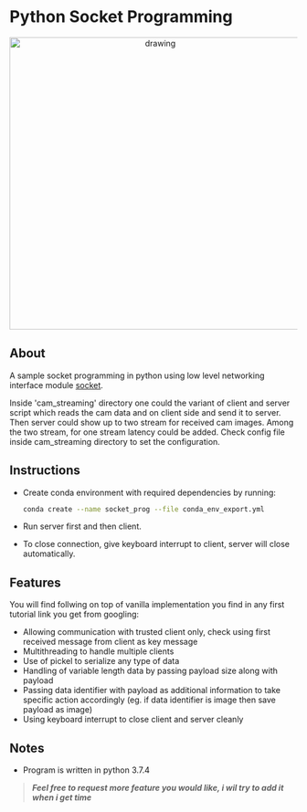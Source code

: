 # Python Socket Programming

<p align="center">
<img src="./client_data/sample_image.png" alt="drawing" width="512"/>
</p>

## About

A sample socket programming in python using low level networking interface module [socket](https://docs.python.org/3.3/library/socket.html).

Inside 'cam_streaming' directory one could the variant of client and server script which reads the cam data and on client side and send it to server. Then server could show up to two stream for received cam images. Among the two stream, for one stream latency could be added. Check config file inside cam_streaming directory to set the configuration. 

## Instructions

* Create conda environment with required dependencies by running:

  ```bash
  conda create --name socket_prog --file conda_env_export.yml
  ```

* Run server first and then client.
* To close connection, give keyboard interrupt to client, server will close automatically.

## Features

You will find follwing on top of vanilla implementation you find in any first tutorial link you get from googling:

* Allowing communication with trusted client only, check using first received message from client as key message
* Multithreading to handle multiple clients
* Use of pickel to serialize any type of data
* Handling of variable length data by passing payload size along with payload
* Passing data identifier with payload as additional information to take specific action accordingly (eg. if data identifier is image then save payload as image)
* Using keyboard interrupt to close client and server cleanly

## Notes

* Program is written in python 3.7.4

> ***Feel free to request more feature you would like, i wil try to add it when i get time***